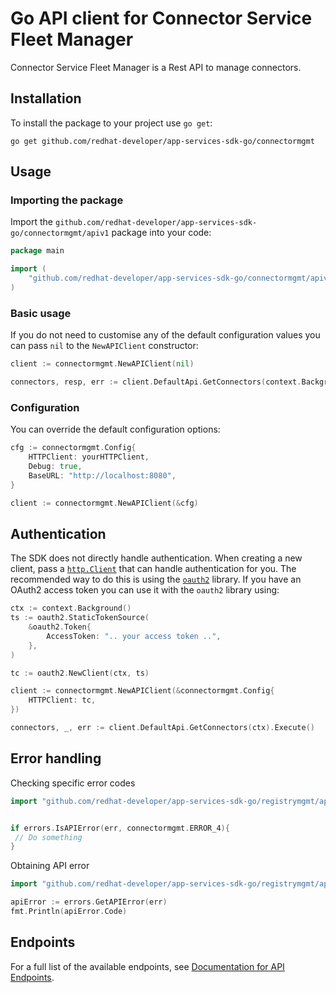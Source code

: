 # Go API client for Connector Service Fleet Manager

Connector Service Fleet Manager is a Rest API to manage connectors.

## Installation

To install the package to your project use `go get`:

```shell
go get github.com/redhat-developer/app-services-sdk-go/connectormgmt
```

## Usage

### Importing the package

Import the `github.com/redhat-developer/app-services-sdk-go/connectormgmt/apiv1` package into your code:

```go
package main

import (
    "github.com/redhat-developer/app-services-sdk-go/connectormgmt/apiv1"
)
```

### Basic usage

If you do not need to customise any of the default configuration values you can pass `nil` to the `NewAPIClient` constructor:

```go
client := connectormgmt.NewAPIClient(nil)

connectors, resp, err := client.DefaultApi.GetConnectors(context.Background()).Execute()
```

### Configuration

You can override the default configuration options:

```go
cfg := connectormgmt.Config{
    HTTPClient: yourHTTPClient,
    Debug: true,
    BaseURL: "http://localhost:8080",
}

client := connectormgmt.NewAPIClient(&cfg)
```

## Authentication

The SDK does not directly handle authentication. When creating a new client, pass a [`http.Client`](https://golang.org/pkg/net/http/#Client) that can handle authentication for you. The recommended way to do this is using the [`oauth2`](https://pkg.go.dev/golang.org/x/oauth2) library. If you have an OAuth2 access token you can use it with the `oauth2` library using:

```go
ctx := context.Background()
ts := oauth2.StaticTokenSource(
    &oauth2.Token{
        AccessToken: ".. your access token ..",
    },
)

tc := oauth2.NewClient(ctx, ts)

client := connectormgmt.NewAPIClient(&connectormgmt.Config{
    HTTPClient: tc,
})

connectors, _, err := client.DefaultApi.GetConnectors(ctx).Execute()
```

## Error handling

Checking specific error codes

```go
import "github.com/redhat-developer/app-services-sdk-go/registrymgmt/apiv1/error"


if errors.IsAPIError(err, connectormgmt.ERROR_4){
 // Do something
}
```

Obtaining API error 

```go
import "github.com/redhat-developer/app-services-sdk-go/registrymgmt/apiv1/error"

apiError := errors.GetAPIError(err)
fmt.Println(apiError.Code)
```

## Endpoints

For a full list of the available endpoints, see [Documentation for API Endpoints](./client/README.md#documentation-for-api-endpoints).